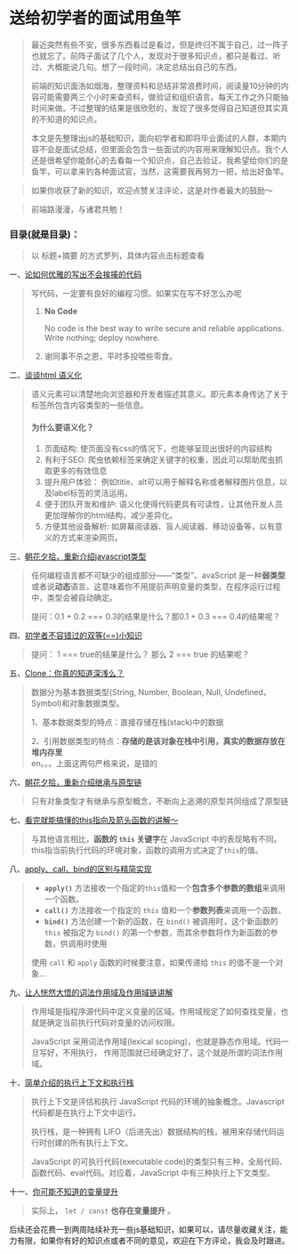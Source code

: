 # 送给初学者的面试用鱼竿

> 最近突然有些不安，很多东西看过是看过，但是终归不属于自己，过一阵子也就忘了。前阵子面试了几个人，发现对于很多知识点，都只是看过、听过、大概能说几句。想了一段时间，决定总结出自己的东西。
>
> 前端的知识面浩如烟海，整理资料和总结非常浪费时间，阅读量10分钟的内容可能需要两三个小时来查资料，做验证和组织语言。每天工作之外只能抽时间来做。不过整理的结果是很欣慰的，发现了很多觉得自己知道但其实真的不知道的知识点。
>
> 本文是先整理出js的基础知识，面向初学者和即将毕业面试的人群，本期内容不会是面试总结，但里面会包含一些面试的内容用来理解知识点。我个人还是很希望你能耐心的去看每一个知识点，自己去验证，我希望给你们的是鱼竿，可以拿来钓各种面试官，当然，这需要我再努力一把，给出好鱼竿。

> 如果你收获了新的知识，欢迎点赞关注评论，这是对作者最大的鼓励～

> 前端路漫漫，与诸君共勉！

### 目录\(就是目录\)：

> 以 标题+摘要 的方式罗列，具体内容点击标题查看

一、[论如何优雅的写出不会挨揍的代码](https://juejin.im/post/5e9f948b6fb9a03c2e5435e8)

> 写代码，一定要有良好的编程习惯。如果实在写不好怎么办呢
>
> 1. **No Code**
>
>    No code is the best way to write secure and reliable applications. Write nothing; deploy nowhere.
>
> 2. 谢同事不杀之恩，平时多投喂些零食。

二、[谈谈html 语义化](https://juejin.im/post/5ea53554f265da47b72601eb)

> 语义元素可以清楚地向浏览器和开发者描述其意义。即元素本身传达了关于标签所包含内容类型的一些信息。
>
> #### 为什么要语义化？
>
> 1. 页面结构: 使页面没有css的情况下，也能够呈现出很好的内容结构
> 2. 有利于SEO: 爬虫依赖标签来确定关键字的权重，因此可以帮助爬虫抓取更多的有效信息
> 3. 提升用户体验： 例如title、alt可以用于解释名称或者解释图片信息，以及label标签的灵活运用。
> 4. 便于团队开发和维护: 语义化使得代码更具有可读性，让其他开发人员更加理解你的html结构，减少差异化。
> 5. 方便其他设备解析: 如屏幕阅读器、盲人阅读器、移动设备等，以有意义的方式来渲染网页。

三、[朝花夕拾，重新介绍javascript类型](https://juejin.im/post/5ea787da6fb9a043410a0027)

> 任何编程语言都不可缺少的组成部分——“类型”。avaScript 是一种**弱类型**或者说**动态**语言。这意味着你不用提前声明变量的类型，在程序运行过程中，类型会被自动确定。
>
> 提问：0.1 + 0.2 === 0.3的结果是什么？那0.1 + 0.3 === 0.4的结果呢？

四、[初学者不容错过的双等\(==\)小知识](https://juejin.im/post/5ea829a4e51d454dcf455cc0)

> 提问： 1 === true的结果是什么？ 那么 2 === true 的结果呢？

五、[Clone：你真的知道深浅么？](https://juejin.im/post/5ea9555c5188256d997cbb5c)

> 数据分为基本数据类型\(String, Number, Boolean, Null, Undefined，Symbol\)和对象数据类型。
>
> 1、基本数据类型的特点：直接存储在栈\(stack\)中的数据
>
> 2、引用数据类型的特点：**存储的是该对象在栈中引用，真实的数据存放在堆内存里**  
> en。。。上面这两句严格来说，是错的

六、[朝花夕拾，重新介绍继承与原型链](https://juejin.im/post/5eab794a6fb9a043620fed37)

> 只有对象类型才有继承与原型概念，不断向上追溯的原型共同组成了原型链

七、[看完就能搞懂的this指向及箭头函数的讲解～](https://juejin.im/post/5eac13735188256d51476f59)

> 与其他语言相比，**函数的 `this` 关键字**在 JavaScript 中的表现略有不同。this指当前执行代码的环境对象，函数的调用方式决定了`this`的值。

八、[apply、call、bind的区别与精简实现](https://juejin.im/post/5ead209ce51d454dc55c92bc)

> * **`apply()`** 方法接收一个指定的`this`值和一个**包含多个参数的数组**来调用一个函数。
> * **`call()`** 方法接收一个指定的 `this` 值和一个**参数列表**来调用一个函数。
> * **`bind()`** 方法创建一个新的函数，在 `bind()` 被调用时，这个新函数的 `this` 被指定为 `bind()` 的第一个参数，而其余参数将作为新函数的参数，供调用时使用
>
> 使用 `call` 和 `apply` 函数的时候要注意，如果传递给 `this` 的值不是一个对象...

九、[让人恍然大悟的词法作用域及作用域链讲解](https://juejin.im/post/5eae96066fb9a043867d4dd0)

> 作用域是指程序源代码中定义变量的区域。作用域规定了如何查找变量，也就是确定当前执行代码对变量的访问权限。
>
> JavaScript 采用词法作用域\(lexical scoping\)，也就是静态作用域。代码一旦写好，不用执行， 作用范围就已经确定好了，这个就是所谓的词法作用域。

十、[简单介绍的执行上下文和执行栈](https://juejin.im/post/5eaf8ae05188256d9c259f17)

> 执行上下文是评估和执行 JavaScript 代码的环境的抽象概念。Javascript 代码都是在执行上下文中运行。
>
> 执行栈，是一种拥有 LIFO（后进先出）数据结构的栈，被用来存储代码运行时创建的所有执行上下文。
>
> JavaScript 的可执行代码\(executable code\)的类型只有三种，全局代码、函数代码、eval代码。对应着，JavaScript 中有三种执行上下文类型。

十一、[你可能不知道的变量提升](https://juejin.im/post/5eafd3e06fb9a043661f7cce)

> 实际上， `let / const` **也存在变量提升** 。

后续还会花费一到两周陆续补充一些js基础知识，如果可以，请尽量收藏关注，能力有限，如果你有好的知识点或者不同的意见，欢迎在下方评论，我会及时跟进。



